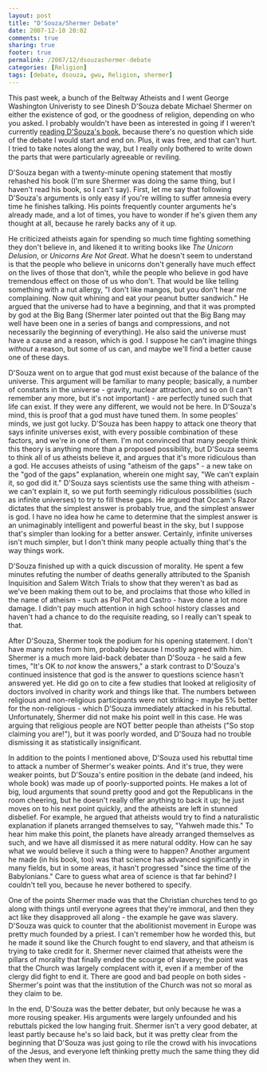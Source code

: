 ```yaml
---
layout: post
title: "D'Souza/Shermer Debate"
date: 2007-12-10 20:02
comments: true
sharing: true
footer: true
permalink: /2007/12/dsouzashermer-debate
categories: [Religion]
tags: [debate, dsouza, gwu, Religion, shermer]
---
```

This past week, a bunch of the Beltway Atheists and I went George Washington Univeristy to see Dinesh D'Souza debate Michael Shermer on either the existence of god, or the goodness of religion, depending on who you asked.  I probably wouldn't have been as interested in going if I weren't currently <a href="/2007/11/whats-so-great-about-christianity">reading D'Souza's book</a>, because there's no question which side of the debate I would start and end on.  Plus, it was free, and that can't hurt.  I tried to take notes along the way, but I really only bothered to write down the parts that were particularly agreeable or reviling.

D'Souza began with a twenty-minute opening statement that mostly rehashed his book (I'm sure Shermer was doing the same thing, but I haven't read his book, so I can't say).  First, let me say that following D'Souza's arguments is only easy if you're willing to suffer amnesia every time he finishes talking.  His points frequently counter arguments he's already made, and a lot of times, you have to wonder if he's given them any thought at all, because he rarely backs any of it up.

He criticized atheists again for spending so much time fighting something they don't believe in, and likened it to writing books like <i>The Unicorn Delusion</i>, or <i>Unicorns Are Not Great</i>.  What he doesn't seem to understand is that the people who believe in unicorns don't generally have much effect on the lives of those that don't, while the people who believe in god have tremendous effect on those of us who don't.  That would be like telling something with a nut allergy, "I don't like mangos, but you don't hear me complaining.  Now quit whining and eat your peanut butter sandwich."  He argued that the universe had to have a beginning, and that it was prompted by god at the Big Bang (Shermer later pointed out that the Big Bang may well have been one in a series of bangs and compressions, and not necessarily the beginning of everything).  He also said the universe must have a cause and a reason, which is god.  I suppose he can't imagine things <i>without</i> a reason, but some of us can, and maybe we'll find a better cause one of these days.

D'Souza went on to argue that god must exist because of the balance of the universe.  This argument will be familiar to many people; basically, a number of constants in the universe - gravity, nuclear attraction, and so on (I can't remember any more, but it's not important) - are perfectly tuned such that life can exist.  If they were any different, we would not be here.  In D'Souza's mind, this is proof that a god must have tuned them.  In some peoples' minds, we just got lucky.  D'Souza has been happy to attack one theory that says infinite universes exist, with every possible combination of these factors, and we're in one of them.  I'm not convinced that many people think this theory is anything more than a proposed possibility, but D'Souza seems to think all of us atheists believe it, and argues that it's more ridiculous than a god.  He accuses atheists of using "atheism of the gaps" - a new take on the "god of the gaps" explanation, wherein one might say, "We can't explain it, so god did it."  D'Souza says scientists use the same thing with atheism - we can't explain it, so we put forth seemingly ridiculous possibilities (such as infinite universes) to try to fill these gaps.  He argued that Occam's Razor dictates that the simplest answer is probably true, and the simplest answer is god.  I have no idea how he came to determine that the simplest answer is an unimaginably intelligent and powerful beast in the sky, but I suppose that's simpler than looking for a better answer.  Certainly, infinite universes isn't much simpler, but I don't think many people actually thing that's the way things work.

D'Souza finished up with a quick discussion of morality.  He spent a few minutes refuting the number of deaths generally attributed to the Spanish Inquisition and Salem Witch Trials to show that they weren't as bad as we've been making them out to be, and proclaims that those who killed in the name of atheism - such as Pol Pot and Castro - have done a lot more damage.  I didn't pay much attention in high school history classes and haven't had a chance to do the requisite reading, so I really can't speak to that.

After D'Souza, Shermer took the podium for his opening statement.  I don't have many notes from him, probably because I mostly agreed with him.  Shermer is a much more laid-back debater than D'Souza - he said a few times, "It's OK to <i>not</i> know the answers," a stark contrast to D'Souza's continued insistence that god is the answer to questions science hasn't answered yet.  He did go on to cite a few studies that looked at religiosity of doctors involved in charity work and things like that.  The numbers between religious and non-religious participants were not striking - maybe 5% better for the non-religious - which D'Souza immediately attacked in his rebuttal.  Unfortunately, Shermer did not make his point well in this case.  He was arguing that religious people are NOT better people than atheists ("So stop claiming you are!"), but it was poorly worded, and D'Souza had no trouble dismissing it as statistically insignificant.

In addition to the points I mentioned above, D'Souza used his rebuttal time to attack a number of Shermer's weaker points.  And it's true, they were weaker points, but D'Souza's entire position in the debate (and indeed, his whole book) was made up of poorly-supported points.  He makes a lot of big, loud arguments that sound pretty good and got the Republicans in the room cheering, but he doesn't really offer anything to back it up; he just moves on to his next point quickly, and the atheists are left in stunned disbelief.  For example, he argued that atheists would try to find a naturalistic explanation if planets arranged themselves to say, "Yahweh made this."  To hear him make this point, the planets have already arranged themselves as such, and we have all dismissed it as mere natural oddity.  How can he say what we would believe it such a thing were to happen?  Another argument he made (in his book, too) was that science has advanced significantly in many fields, but in some areas, it hasn't progressed "since the time of the Babylonians."  Care to guess what area of science is that far behind?  I couldn't tell you, because he never bothered to specify.

One of the points Shermer made was that the Christian churches tend to go along with things until everyone agrees that they're immoral, and then they act like they disapproved all along - the example he gave was slavery.  D'Souza was quick to counter that the abolitionist movement in Europe was pretty much founded by a priest.  I can't remember how he worded this, but he made it sound like the Church fought to end slavery, and that atheism is trying to take credit for it.  Shermer never claimed that atheists were the pillars of morality that finally ended the scourge of slavery; the point was that the Church was largely complacent with it, even if a member of the clergy did fight to end it.  There are good and bad people on both sides - Shermer's point was that the institution of the Church was not so moral as they claim to be.

In the end, D'Souza was the better debater, but only because he was a more rousing speaker.  His arguments were largely unfounded and his rebuttals picked the low hanging fruit.  Shermer isn't a very good debater, at least partly because he's so laid back, but it was pretty clear from the beginning that D'Souza was just going to rile the crowd with his invocations of the Jesus, and everyone left thinking pretty much the same thing they did when they went in.
